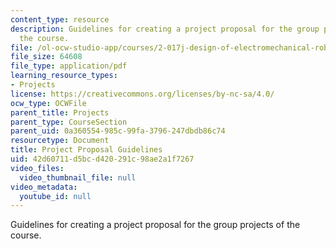 ```yaml
---
content_type: resource
description: Guidelines for creating a project proposal for the group projects of
  the course.
file: /ol-ocw-studio-app/courses/2-017j-design-of-electromechanical-robotic-systems-fall-2009/42d60711d5bcd420291c98ae2a1f7267_MIT2_017JF09_proposal.pdf
file_size: 64608
file_type: application/pdf
learning_resource_types:
- Projects
license: https://creativecommons.org/licenses/by-nc-sa/4.0/
ocw_type: OCWFile
parent_title: Projects
parent_type: CourseSection
parent_uid: 0a360554-985c-99fa-3796-247dbdb86c74
resourcetype: Document
title: Project Proposal Guidelines
uid: 42d60711-d5bc-d420-291c-98ae2a1f7267
video_files:
  video_thumbnail_file: null
video_metadata:
  youtube_id: null
---
```

Guidelines for creating a project proposal for the group projects of the course.